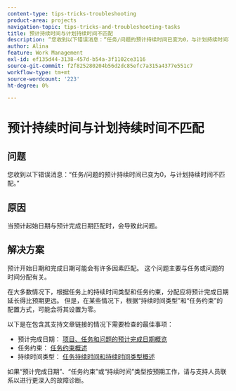 ```yaml
---
content-type: tips-tricks-troubleshooting
product-area: projects
navigation-topic: tips-tricks-and-troubleshooting-tasks
title: 预计持续时间与计划持续时间不匹配
description: “您收到以下错误消息：“任务/问题的预计持续时间已变为0，与计划持续时间不匹配。”
author: Alina
feature: Work Management
exl-id: ef135d44-3138-457d-b54a-3f1102ce3116
source-git-commit: f2f825280204b56d2dc85efc7a315a4377e551c7
workflow-type: tm+mt
source-wordcount: '223'
ht-degree: 0%

---
```


# 预计持续时间与计划持续时间不匹配

## 问题

您收到以下错误消息：“任务/问题的预计持续时间已变为0，与计划持续时间不匹配。”

## 原因

当预计起始日期与预计完成日期匹配时，会导致此问题。

## 解决方案

预计开始日期和完成日期可能会有许多因素匹配。 这个问题主要与任务或问题的时间分配有关。

在大多数情况下，根据任务上的持续时间类型和任务约束，分配应将预计完成日期延长得比预期更远。 但是，在某些情况下，根据“持续时间类型”和“任务约束”的配置方式，可能会将其设置为零。

以下是在包含其支持文章链接的情况下需要检查的最佳事项：

* 预计完成日期： [项目、任务和问题的预计完成日期概览](../../../manage-work/projects/planning-a-project/project-projected-completion-date.md)
* 任务约束： [任务约束概述](../../../manage-work/tasks/task-constraints/task-constraint-overview.md)
* 持续时间类型： [任务持续时间和持续时间类型概述](../../../manage-work/tasks/taskdurtn/task-duration-and-duration-type.md)

如果“预计完成日期”、“任务约束”或“持续时间”类型按预期工作，请与支持人员联系以进行更深入的故障诊断。
